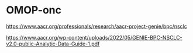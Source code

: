 # OMOP-onc


https://www.aacr.org/professionals/research/aacr-project-genie/bpc/nsclc
 
https://www.aacr.org/wp-content/uploads/2022/05/GENIE-BPC-NSCLC-v2.0-public-Analytic-Data-Guide-1.pdf 
